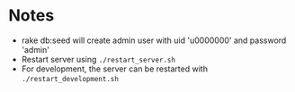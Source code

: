 # Notes

- rake db:seed will create admin user with uid 'u0000000' and password 'admin'
- Restart server using `./restart_server.sh`
- For development, the server can be restarted with `./restart_development.sh`

